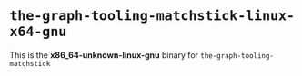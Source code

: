 # `the-graph-tooling-matchstick-linux-x64-gnu`

This is the **x86_64-unknown-linux-gnu** binary for `the-graph-tooling-matchstick`
